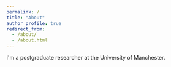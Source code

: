 ```yaml
---
permalink: /
title: "About"
author_profile: true
redirect_from: 
  - /about/
  - /about.html
---
```


I'm a postgraduate researcher at the University of Manchester.

